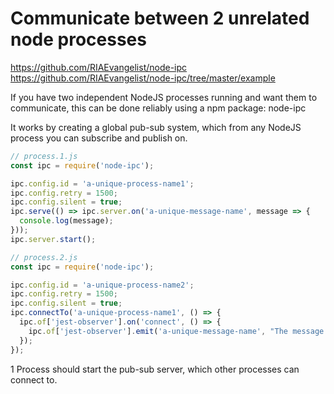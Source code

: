# Communicate between 2 unrelated node processes

https://github.com/RIAEvangelist/node-ipc
https://github.com/RIAEvangelist/node-ipc/tree/master/example


If you have two independent NodeJS processes running and want them to communicate, this can be done reliably using a npm package: node-ipc

It works by creating a global pub-sub system, which from any NodeJS process you can subscribe and publish on.

```javascript
// process.1.js
const ipc = require('node-ipc');

ipc.config.id = 'a-unique-process-name1';
ipc.config.retry = 1500;
ipc.config.silent = true;
ipc.serve(() => ipc.server.on('a-unique-message-name', message => {
  console.log(message);
}));
ipc.server.start();

```

```javascript
// process.2.js
const ipc = require('node-ipc');

ipc.config.id = 'a-unique-process-name2';
ipc.config.retry = 1500;
ipc.config.silent = true;
ipc.connectTo('a-unique-process-name1', () => {
  ipc.of['jest-observer'].on('connect', () => {
    ipc.of['jest-observer'].emit('a-unique-message-name', "The message we send");
  });
});
```

1 Process should start the pub-sub server, which other processes can connect to.
